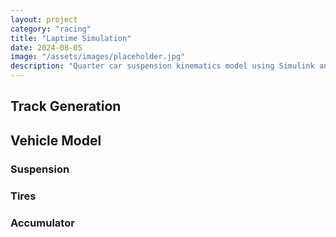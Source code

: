 ```yaml
---
layout: project
category: "racing"
title: "Laptime Simulation"
date: 2024-08-05
image: "/assets/images/placeholder.jpg"
description: "Quarter car suspension kinematics model using Simulink and Simscape"
---
```


## Track Generation

## Vehicle Model

### Suspension

### Tires

### Accumulator